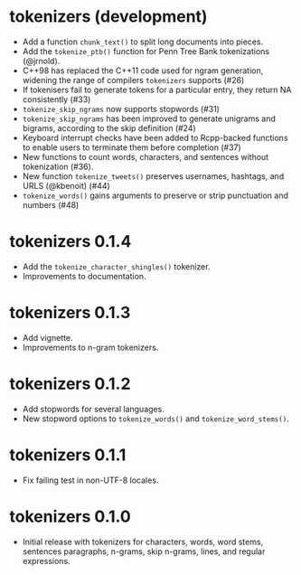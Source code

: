 # tokenizers (development)

- Add a function `chunk_text()` to split long documents into pieces.
- Add the `tokenize_ptb()` function for Penn Tree Bank tokenizations (@jrnold).
- C++98 has replaced the C++11 code used for ngram generation, widening the range of compilers `tokenizers` supports (#26)
- If tokenisers fail to generate tokens for a particular entry, they return NA consistently (#33)
- `tokenize_skip_ngrams` now supports stopwords (#31)
- `tokenize_skip_ngrams` has been improved to generate unigrams and bigrams, according to the skip definition (#24)
- Keyboard interrupt checks have been added to Rcpp-backed functions to enable users to terminate them before completion (#37)
- New functions to count words, characters, and sentences without tokenization (#36).
- New function `tokenize_tweets()` preserves usernames, hashtags, and URLS (@kbenoit) (#44)
- `tokenize_words()` gains arguments to preserve or strip punctuation and numbers (#48)

# tokenizers 0.1.4

- Add the `tokenize_character_shingles()` tokenizer. 
- Improvements to documentation.

# tokenizers 0.1.3

- Add vignette.
- Improvements to n-gram tokenizers.

# tokenizers 0.1.2

- Add stopwords for several languages.
- New stopword options to `tokenize_words()` and `tokenize_word_stems()`.

# tokenizers 0.1.1

- Fix failing test in non-UTF-8 locales.

# tokenizers 0.1.0

- Initial release with tokenizers for characters, words, word stems, sentences
  paragraphs, n-grams, skip n-grams, lines, and regular expressions.